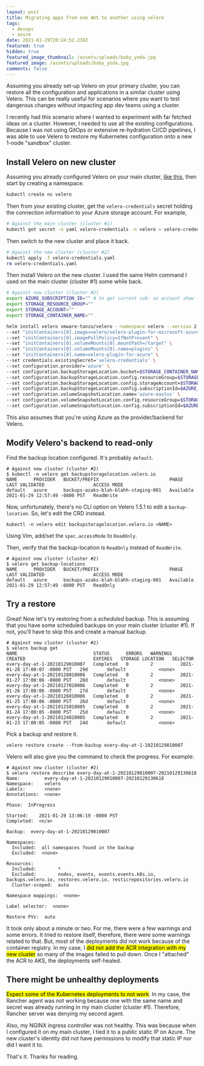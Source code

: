 ```yaml
---
layout: post
title: Migrating apps from one AKS to another using velero
tags:
  - devops
  - azure
date: 2021-01-29T20:24:52.230Z
featured: true
hidden: true
featured_image_thumbnail: /assets/uploads/baby_yoda.jpg
featured_image: /assets/uploads/baby_yoda.jpg
comments: false
---
```

Assuming you already set-up Velero on your primary cluster, you can restore all the configuration and applications in a similar cluster using Velero. This can be really useful for scenarios where you want to test dangerous changes without impacting app dev teams using a cluster. 

I recently had this scenario where I wanted to experiment with far fetched ideas on a cluster. However, I needed to use all the existing configurations. Because I was not using GitOps or extensive re-hydration CI/CD pipelines, I was able to use Velero to restore my Kubernetes configuration onto a new 1-node "sandbox" cluster.

<!--more--> 

## Install Velero on new cluster

Assuming you already configured Velero on your main cluster, [like this](https://gaunacode.com/aks-best-practice-backing-up-aks-with-velero), then start by creating a namespace.

``` bash
kubectl create ns velero
```

Then from your existing cluster, get the `velero-credentials` secret holding the connection information to your Azure storage account. For example, 

``` bash
# Against the main cluster (cluster #1)
kubectl get secret -o yaml velero-credentials -n velero > velero-credentials.yaml
```
Then switch to the new cluster and place it back. 

``` bash
# Against the new cluster (cluster #2)
kubectl apply -f velero-credentials.yaml   
rm velero-credentials.yaml 
```

Then install Velero on the new cluster. I used the same Helm command I used on the main cluster (cluster #1) some while back.

``` bash
# Against new cluster (cluster #2)
export AZURE_SUBSCRIPTION_ID="" # to get current sub: az account show --query "id" -o tsv
export STORAGE_RESOURCE_GROUP="" 
export STORAGE_ACCOUNT=""
export STORAGE_CONTAINER_NAME=""

helm install velero vmware-tanzu/velero --namespace velero --version 2.13.2 \
--set "initContainers[0].image=velero/velero-plugin-for-microsoft-azure:v1.1.0" \
--set "initContainers[0].imagePullPolicy=IfNotPresent" \
--set "initContainers[0].volumeMounts[0].mountPath=/target" \
--set "initContainers[0].volumeMounts[0].name=plugins" \
--set "initContainers[0].name=velero-plugin-for-azure" \
--set credentials.existingSecret='velero-credentials' \
--set configuration.provider='azure' \
--set configuration.backupStorageLocation.bucket=$STORAGE_CONTAINER_NAME \
--set configuration.backupStorageLocation.config.resourceGroup=$STORAGE_RESOURCE_GROUP \
--set configuration.backupStorageLocation.config.storageAccount=$STORAGE_ACCOUNT \
--set configuration.backupStorageLocation.config.subscriptionId=$AZURE_SUBSCRIPTION_ID \
--set configuration.volumeSnapshotLocation.name='azure-eastus' \
--set configuration.volumeSnapshotLocation.config.resourceGroup=$STORAGE_RESOURCE_GROUP \
--set configuration.volumeSnapshotLocation.config.subscriptionId=$AZURE_SUBSCRIPTION_ID
```

This also assumes that you're using Azure as the provider/backend for Velero.

## Modify Velero's backend to read-only

Find the backup location configured. It's probably `default`.
``` shell
# Against new cluster (cluster #2)
$ kubectl -n velero get backupstoragelocation.velero.io
NAME      PROVIDER   BUCKET/PREFIX                          PHASE       LAST VALIDATED                  ACCESS MODE
default   azure      backups-azaks-blah-blahh-staging-001   Available   2021-01-29 12:57:49 -0800 PST   ReadWrite
```
Now, unfortunately, there's no CLI option on Velero 1.5.1 to edit a `backup-location`. So, let's edit the CRD instead.

```
kubectl -n velero edit backupstoragelocation.velero.io <NAME>
```
Using Vim, add/set the `spec.accessMode` to `ReadOnly`.

Then, verify that the backup-location is `ReadOnly` instead of `ReadWrite`.

``` shell
# Against new cluster (cluster #2)
$ velero get backup-locations                                                                                                                                                              
NAME      PROVIDER   BUCKET/PREFIX                          PHASE       LAST VALIDATED                  ACCESS MODE
default   azure      backups-azaks-blah-blahh-staging-001   Available   2021-01-29 12:57:49 -0800 PST   ReadOnly
```

## Try a restore

Great! Now let's try restoring from a _scheduled_ backup. This is assuming that you have some scheduled backups on your main cluster (cluster #1). If not, you'll have to skip this and create a manual backup.

``` shell
# Against new cluster (cluster #2)
$ velero backup get                                                                                                                                                                        
NAME                            STATUS      ERRORS   WARNINGS   CREATED                         EXPIRES   STORAGE LOCATION   SELECTOR
every-day-at-1-20210129010007   Completed   0        2          2021-01-28 17:00:07 -0800 PST   29d       default            <none>
every-day-at-1-20210128010006   Completed   0        2          2021-01-27 17:00:06 -0800 PST   28d       default            <none>
every-day-at-1-20210127010006   Completed   0        2          2021-01-26 17:00:06 -0800 PST   27d       default            <none>
every-day-at-1-20210126010006   Completed   0        2          2021-01-25 17:00:06 -0800 PST   26d       default            <none>
every-day-at-1-20210125010005   Completed   0        2          2021-01-24 17:00:05 -0800 PST   25d       default            <none>
every-day-at-1-20210124010005   Completed   0        2          2021-01-23 17:00:05 -0800 PST   24d       default            <none>
```

Pick a backup and restore it.

``` shell
velero restore create --from-backup every-day-at-1-20210129010007
```

Velero will also give you the command to check the progress. For example:
``` shell
# Against new cluster (cluster #2)
$ velero restore describe every-day-at-1-20210129010007-20210129130618
Name:         every-day-at-1-20210129010007-20210129130618
Namespace:    velero
Labels:       <none>
Annotations:  <none>

Phase:  InProgress

Started:    2021-01-29 13:06:19 -0800 PST
Completed:  <n/a>

Backup:  every-day-at-1-20210129010007

Namespaces:
  Included:  all namespaces found in the backup
  Excluded:  <none>

Resources:
  Included:        *
  Excluded:        nodes, events, events.events.k8s.io, backups.velero.io, restores.velero.io, resticrepositories.velero.io
  Cluster-scoped:  auto

Namespace mappings:  <none>

Label selector:  <none>

Restore PVs:  auto

```

It took only about a minute or two. For me, there were a few warnings and some errors. It tried to restore itself, therefore, there were some warnings related to that. But, most of the deployments did not work because of the container registry. In my case, I <mark>did not add the ACR integration with my new cluster</mark> so many of the images failed to pull down. Once I "attached" the ACR to AKS,  the deployments self-healed. 

## There might be unhealthy deployments

<mark>Expect some of the Kubernetes deployments to not work</mark>. In my case, the Rancher agent was not working because one with the same name and secret was already running in my main cluster (cluster #1). Therefore, Rancher server was denying my second agent.

Also, my NGINX ingress controller was not healthy. This was because when I configured it on my main cluster, I tied it to a public static IP on Azure. The new cluster's identity did not have permissions to modify that static IP nor did I want it to.

That's it. Thanks for reading.



